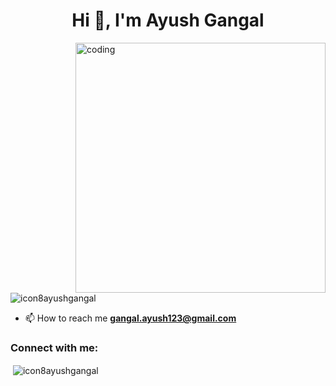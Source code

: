 <h1 align="center">Hi 👋, I'm Ayush Gangal</h1>

<img align="right" alt="coding" width="400" src="https://media3.giphy.com/media/qgQUggAC3Pfv687qPC/giphy.gif">

<p align="left"> <img src="https://komarev.com/ghpvc/?username=icon8ayushgangal&label=Profile%20views&color=0e75b6&style=flat" alt="icon8ayushgangal" /> </p>

- 📫 How to reach me **gangal.ayush123@gmail.com**

<h3 align="left">Connect with me:</h3>
<p align="left">
</p>

<p>&nbsp;<img align="center" src="https://github-readme-stats.vercel.app/api?username=icon8ayushgangal&show_icons=true&locale=en" alt="icon8ayushgangal" /></p>
